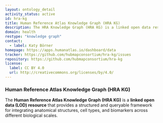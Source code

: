 ```yaml
---
layout: ontology_detail
activity_status: active
id: hra-kg
title: Human Reference Atlas Knowledge Graph (HRA KG)
description: The HRA Knowledge Graph (HRA KG) is a linked open data resource that integrates anatomical structures, cell types, and biomarkers to support cross-scale biological queries.
domain: health
restype: "knowledge graph"
contact:
  - label: Katy Börner
homepage: https://apps.humanatlas.io/dashboard/data
tracker: https://github.com/hubmapconsortium/hra-kg/issues
repository: https://github.com/hubmapconsortium/hra-kg
license:
  label: CC BY 4.0
  url: http://creativecommons.org/licenses/by/4.0/
---
```


### Human Reference Atlas Knowledge Graph (HRA KG)

The **Human Reference Atlas Knowledge Graph (HRA KG)** is a **linked open data (LOD) resource** that provides a structured and queryable framework for integrating anatomical structures, cell types, and biomarkers across different biological scales.
